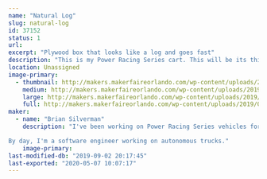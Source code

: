 ```yaml
---
name: "Natural Log"
slug: natural-log
id: 37152
status: 1
url: 
excerpt: "Plywood box that looks like a log and goes fast"
description: "This is my Power Racing Series cart. This will be its third race. It's a plywood box (no metal structure)."
location: Unassigned
image-primary:
  - thumbnail: http://makers.makerfaireorlando.com/wp-content/uploads/2019/08/natural-log-small-150x150.jpg
    medium: http://makers.makerfaireorlando.com/wp-content/uploads/2019/08/natural-log-small-225x300.jpg
    large: http://makers.makerfaireorlando.com/wp-content/uploads/2019/08/natural-log-small-768x1024.jpg
    full: http://makers.makerfaireorlando.com/wp-content/uploads/2019/08/natural-log-small.jpg
maker:
  - name: "Brian Silverman"
    description: "I've been working on Power Racing Series vehicles for a few years now. This is the first one I led the mechanical side of. I've made custom motor controllers for some of them, and am currently working on the next generation of those.

By day, I'm a software engineer working on autonomous trucks."
    image-primary: 
last-modified-db: "2019-09-02 20:17:45"
last-exported: "2020-05-07 10:07:17"
---
```

